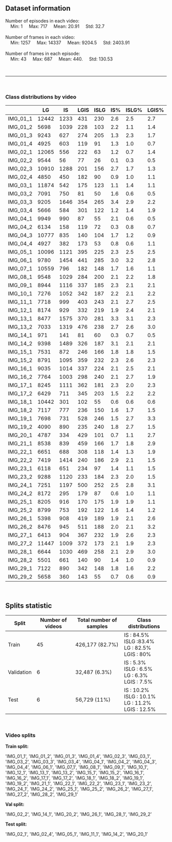 ## Dataset information

Number of episodes in each video: </br>
&nbsp;&nbsp;&nbsp;&nbsp;Min: 1
&nbsp;&nbsp;&nbsp;&nbsp;Max: 717
&nbsp;&nbsp;&nbsp;&nbsp;Mean: 20.91
&nbsp;&nbsp;&nbsp;&nbsp;Std: 32.7 </br>
</br>
Number of frames in each video: </br>
&nbsp;&nbsp;&nbsp;&nbsp;Min: 1257
&nbsp;&nbsp;&nbsp;&nbsp;Max: 14337
&nbsp;&nbsp;&nbsp;&nbsp;Mean: 9204.5
&nbsp;&nbsp;&nbsp;&nbsp;Std: 2403.91 </br>
</br>
Number of frames in each episode: </br>
&nbsp;&nbsp;&nbsp;&nbsp;Min: 43
&nbsp;&nbsp;&nbsp;&nbsp;Max: 687
&nbsp;&nbsp;&nbsp;&nbsp;Mean: 440.
&nbsp;&nbsp;&nbsp;&nbsp;Std: 130.53

</br>

-----
</br>

### **Class distributions by video**
     
|  | LG | IS | LGIS | ISLG | IS% | ISLG% | LGIS% | LG% |
| --- | --- | --- | --- | --- | --- | --- | --- | --- |
| IMG_01_1 | 12442 | 1233 | 431 | 230 | 2.6 | 2.5 | 2.7 | 2.8 |
| IMG_01_2 | 5698 | 1039 | 228 | 103 | 2.2 | 1.1 | 1.4 | 1.3 |
| IMG_01_3 | 9243 | 627 | 274 | 205 | 1.3 | 2.3 | 1.7 | 2.1 |
| IMG_01_4 | 4925 | 603 | 119 | 91 | 1.3 | 1.0 | 0.7 | 1.1 |
| IMG_02_1 | 12065 | 556 | 222 | 63 | 1.2 | 0.7 | 1.4 | 2.7 |
| IMG_02_2 | 9544 | 56 | 77 | 26 | 0.1 | 0.3 | 0.5 | 2.2 |
| IMG_02_3 | 10910 | 1288 | 201 | 156 | 2.7 | 1.7 | 1.3 | 2.5 |
| IMG_02_4 | 4850 | 450 | 182 | 90 | 0.9 | 1.0 | 1.1 | 1.1 |
| IMG_03_1 | 11874 | 542 | 175 | 123 | 1.1 | 1.4 | 1.1 | 2.7 |
| IMG_03_2 | 7091 | 750 | 81 | 50 | 1.6 | 0.6 | 0.5 | 1.6 |
| IMG_03_3 | 9205 | 1646 | 354 | 265 | 3.4 | 2.9 | 2.2 | 2.1 |
| IMG_03_4 | 5666 | 584 | 301 | 122 | 1.2 | 1.4 | 1.9 | 1.3 |
| IMG_04_1 | 9949 | 990 | 87 | 55 | 2.1 | 0.6 | 0.5 | 2.2 |
| IMG_04_2 | 6134 | 158 | 119 | 72 | 0.3 | 0.8 | 0.7 | 1.4 |
| IMG_04_3 | 10777 | 835 | 140 | 104 | 1.7 | 1.2 | 0.9 | 2.4 |
| IMG_04_4 | 4927 | 382 | 173 | 53 | 0.8 | 0.6 | 1.1 | 1.1 |
| IMG_05_1 | 10096 | 1121 | 395 | 225 | 2.3 | 2.5 | 2.5 | 2.3 |
| IMG_06_1 | 9780 | 1454 | 441 | 285 | 3.0 | 3.2 | 2.8 | 2.2 |
| IMG_07_1 | 10559 | 796 | 182 | 148 | 1.7 | 1.6 | 1.1 | 2.4 |
| IMG_08_1 | 9548 | 1029 | 284 | 200 | 2.1 | 2.2 | 1.8 | 2.2 |
| IMG_09_1 | 8944 | 1116 | 337 | 185 | 2.3 | 2.1 | 2.1 | 2.0 |
| IMG_10_1 | 7276 | 1052 | 342 | 187 | 2.2 | 2.1 | 2.2 | 1.6 |
| IMG_11_1 | 7718 | 999 | 403 | 243 | 2.1 | 2.7 | 2.5 | 1.7 |
| IMG_12_1 | 8174 | 929 | 332 | 219 | 1.9 | 2.4 | 2.1 | 1.8 |
| IMG_13_1 | 8477 | 1575 | 370 | 281 | 3.3 | 3.1 | 2.3 | 1.9 |
| IMG_13_2 | 7033 | 1319 | 476 | 238 | 2.7 | 2.6 | 3.0 | 1.6 |
| IMG_14_1 | 971 | 141 | 81 | 60 | 0.3 | 0.7 | 0.5 | 0.2 |
| IMG_14_2 | 9398 | 1489 | 326 | 187 | 3.1 | 2.1 | 2.1 | 2.1 |
| IMG_15_1 | 7531 | 872 | 246 | 166 | 1.8 | 1.8 | 1.5 | 1.7 |
| IMG_15_2 | 8791 | 1095 | 359 | 232 | 2.3 | 2.6 | 2.3 | 2.0 |
| IMG_16_1 | 9035 | 1014 | 337 | 224 | 2.1 | 2.5 | 2.1 | 2.0 |
| IMG_16_2 | 7764 | 1003 | 298 | 240 | 2.1 | 2.7 | 1.9 | 1.8 |
| IMG_17_1 | 8245 | 1111 | 362 | 181 | 2.3 | 2.0 | 2.3 | 1.9 |
| IMG_17_2 | 6429 | 711 | 345 | 203 | 1.5 | 2.2 | 2.2 | 1.5 |
| IMG_18_1 | 10442 | 301 | 102 | 55 | 0.6 | 0.6 | 0.6 | 2.4 |
| IMG_18_2 | 7117 | 777 | 236 | 150 | 1.6 | 1.7 | 1.5 | 1.6 |
| IMG_19_1 | 7698 | 731 | 528 | 246 | 1.5 | 2.7 | 3.3 | 1.7 |
| IMG_19_2 | 4090 | 890 | 235 | 240 | 1.8 | 2.7 | 1.5 | 0.9 |
| IMG_20_1 | 4787 | 334 | 429 | 101 | 0.7 | 1.1 | 2.7 | 1.1 |
| IMG_21_1 | 8538 | 839 | 459 | 166 | 1.7 | 1.8 | 2.9 | 1.9 |
| IMG_22_1 | 6651 | 688 | 308 | 118 | 1.4 | 1.3 | 1.9 | 1.5 |
| IMG_22_2 | 7419 | 1414 | 240 | 186 | 2.9 | 2.1 | 1.5 | 1.7 |
| IMG_23_1 | 6118 | 651 | 234 | 97 | 1.4 | 1.1 | 1.5 | 1.4 |
| IMG_23_2 | 9288 | 1120 | 233 | 184 | 2.3 | 2.0 | 1.5 | 2.1 |
| IMG_24_1 | 7251 | 1197 | 500 | 252 | 2.5 | 2.8 | 3.1 | 1.6 |
| IMG_24_2 | 8172 | 295 | 179 | 87 | 0.6 | 1.0 | 1.1 | 1.8 |
| IMG_25_1 | 8205 | 916 | 170 | 175 | 1.9 | 1.9 | 1.1 | 1.9 |
| IMG_25_2 | 8799 | 753 | 192 | 122 | 1.6 | 1.4 | 1.2 | 2.0 |
| IMG_26_1 | 5398 | 908 | 419 | 189 | 1.9 | 2.1 | 2.6 | 1.2 |
| IMG_26_2 | 8476 | 945 | 511 | 188 | 2.0 | 2.1 | 3.2 | 1.9 |
| IMG_27_1 | 6413 | 904 | 367 | 232 | 1.9 | 2.6 | 2.3 | 1.4 |
| IMG_27_2 | 11447 | 1009 | 372 | 173 | 2.1 | 1.9 | 2.3 | 2.6 |
| IMG_28_1 | 6644 | 1030 | 469 | 258 | 2.1 | 2.9 | 3.0 | 1.5 |
| IMG_28_2 | 5501 | 661 | 140 | 90 | 1.4 | 1.0 | 0.9 | 1.2 |
| IMG_29_1 | 7122 | 890 | 342 | 148 | 1.8 | 1.6 | 2.2 | 1.6 |
| IMG_29_2 | 5658 | 360 | 143 | 55 | 0.7 | 0.6 | 0.9 | 1.3 |

</br>

## **Splits statistic**
    
    
| Split | Number of videos | Total number of samples | Class distributions |
| --- | --- | --- | --- 
| Train | 45 | 426,177 (82.7%) | IS : 84.5% </br>ISLG :83.4%</br>LG : 82.5%</br>LGIS : 80% |
| Validation | 6 | 32,487 (6.3%) | IS : 5.3% </br> ISLG : 6.5% </br> LG : 6.3%</br> LGIS : 7.5% |
| Test | 6 | 56,729 (11%) | IS : 10.2% </br> ISLG : 10.1% </br> LG : 11.2%  </br> LGIS  : 12.5% |

</br>

### **Video splits**
    
**Train split:** 
    
'IMG_01_1', 'IMG_01_2', 'IMG_01_3', 'IMG_01_4', 'IMG_02_3', 'IMG_03_1', 'IMG_03_2', 'IMG_03_3', 'IMG_03_4', 'IMG_04_1', 'IMG_04_2', 'IMG_04_3', 'IMG_04_4', 'IMG_06_1', 'IMG_07_1', 'IMG_08_1', 'IMG_09_1', 'IMG_10_1', 'IMG_12_1', 'IMG_13_1', 'IMG_13_2', 'IMG_15_1', 'IMG_15_2', 'IMG_16_1', 'IMG_16_2', 'IMG_17_1', 'IMG_17_2', 'IMG_18_1', 'IMG_18_2', 'IMG_19_1', 'IMG_19_2', 'IMG_21_1', 'IMG_22_1', 'IMG_22_2', 'IMG_23_1', 'IMG_23_2', 'IMG_24_1', 'IMG_24_2', 'IMG_25_1', 'IMG_25_2', 'IMG_26_2', 'IMG_27_1', 'IMG_27_2', 'IMG_28_2', 'IMG_29_1’
    
**Val split:**
    
'IMG_02_2', 'IMG_14_1', 'IMG_20_2', 'IMG_26_1', 'IMG_28_1', 'IMG_29_2’
    
**Test split:** 
    
'IMG_02_1', 'IMG_02_4', 'IMG_05_1', 'IMG_11_1', 'IMG_14_2', 'IMG_20_1’